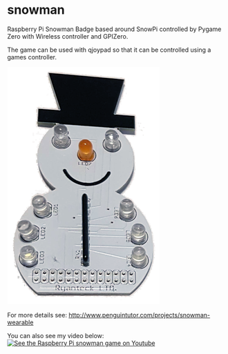 # snowman
Raspberry Pi Snowman Badge based around SnowPi controlled by Pygame Zero with Wireless controller and GPIZero.

The game can be used with qjoypad so that it can be controlled using a games controller.

![Raspberry Pi Snowman](images/snowman.png)

For more details see: http://www.penguintutor.com/projects/snowman-wearable

You can also see my video below:
[![See the Raspberry Pi snowman game on Youtube](http://img.youtube.com/vi/uRNuTM6_naI/0.jpg)](http://www.youtube.com/watch?v=uRNuTM6_naI "Raspberry Pi Snowman Game")


